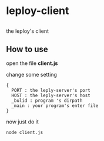# leploy-client
##  ##
the leploy's client 
## How to use ##
open the file **client.js**

change some setting

	{
	  PORT : the leply-server's port
      HOST : the leply-server's host
	  _bulid : program 's dirpath
	  _main : your program's enter file
	}

now just do it
	
	node client.js
